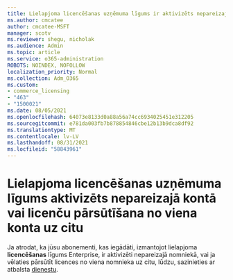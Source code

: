 ```yaml
---
title: Lielapjoma licencēšanas uzņēmuma līgums ir aktivizēts nepareizajā kontā
ms.author: cmcatee
author: cmcatee-MSFT
manager: scotv
ms.reviewer: shegu, nicholak
ms.audience: Admin
ms.topic: article
ms.service: o365-administration
ROBOTS: NOINDEX, NOFOLLOW
localization_priority: Normal
ms.collection: Adm_O365
ms.custom:
- commerce_licensing
- "463"
- "1500021"
ms.date: 08/05/2021
ms.openlocfilehash: 64073e8133d0a88a56a74cc6934025451e312205
ms.sourcegitcommit: e781da003fb7b878854846cbe12b13b9dca8df92
ms.translationtype: MT
ms.contentlocale: lv-LV
ms.lasthandoff: 08/31/2021
ms.locfileid: "58843961"
---
```

# <a name="volume-licensing-enterprise-agreement-activated-on-the-wrong-account-or-transferring-licenses-from-one-account-to-another"></a>Lielapjoma licencēšanas uzņēmuma līgums aktivizēts nepareizajā kontā vai licenču pārsūtīšana no viena konta uz citu

Ja atrodat, ka jūsu  abonementi, kas iegādāti, izmantojot lielapjoma **licencēšanas** līgums Enterprise, ir aktivizēti nepareizajā nomniekā, vai ja vēlaties pārsūtīt licences no viena nomnieka uz citu, lūdzu, sazinieties ar atbalsta [dienestu](https://go.microsoft.com/fwlink/p/?linkid=518322).